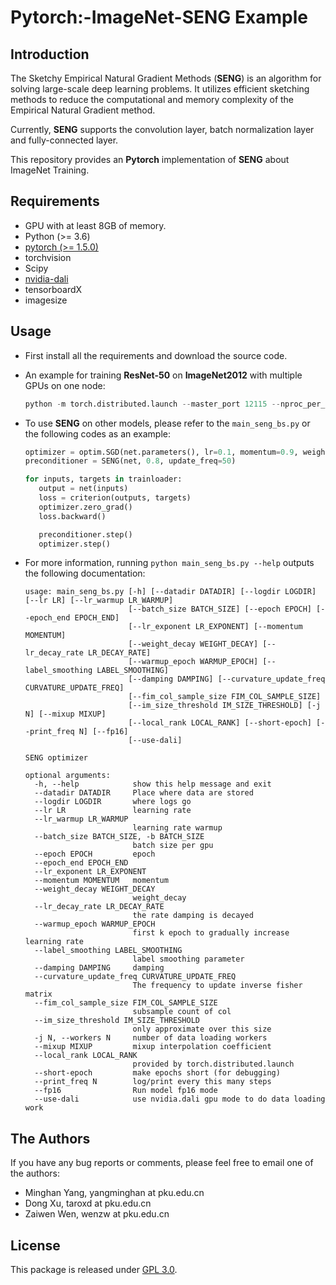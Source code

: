 # Pytorch:-ImageNet-SENG Example

## Introduction

The Sketchy Empirical Natural Gradient Methods (**SENG**) is an algorithm for solving large-scale deep learning problems. It utilizes efficient sketching methods to reduce the computational and memory complexity of the Empirical Natural Gradient method.

Currently, **SENG** supports the convolution layer, batch normalization layer and fully-connected layer. 

This repository provides an **Pytorch** implementation of **SENG** about ImageNet Training.

## Requirements
* GPU with at least 8GB of memory.
* Python (>= 3.6)
* [pytorch (>= 1.5.0)](http://pytorch.org/)
* torchvision
* Scipy
* [nvidia-dali](https://developer.nvidia.com/DALI)
* tensorboardX
* imagesize


## Usage

- First install all the requirements and download the source code. 

- An example for training **ResNet-50** on **ImageNet2012** with multiple GPUs on one node:
  ```python
  python -m torch.distributed.launch --master_port 12115 --nproc_per_node=4 main_seng_bs.py --fp16 --lr 0.145  --lr_exponent 6 --damping 0.17  --logdir /path/to/logdir --epoch_end 60  --batch_size 64  --curvature_update_freq 1000 --fim_col_sample_size 128 -j 8 --datadir /path/to/dataset/ImageNet2012/
  
  ```

- To use **SENG** on other models, please refer to the `main_seng_bs.py` or the following codes as an example:

  ```python
  optimizer = optim.SGD(net.parameters(), lr=0.1, momentum=0.9, weight_decay=4e-5)
  preconditioner = SENG(net, 0.8, update_freq=50)

  for inputs, targets in trainloader:
     output = net(inputs)
     loss = criterion(outputs, targets)
     optimizer.zero_grad()
     loss.backward()

     preconditioner.step()
     optimizer.step()
  ```

- For more information, running `python main_seng_bs.py --help` outputs the following documentation:

  ```
  usage: main_seng_bs.py [-h] [--datadir DATADIR] [--logdir LOGDIR] [--lr LR] [--lr_warmup LR_WARMUP]
                         [--batch_size BATCH_SIZE] [--epoch EPOCH] [--epoch_end EPOCH_END]
                         [--lr_exponent LR_EXPONENT] [--momentum MOMENTUM]
                         [--weight_decay WEIGHT_DECAY] [--lr_decay_rate LR_DECAY_RATE]
                         [--warmup_epoch WARMUP_EPOCH] [--label_smoothing LABEL_SMOOTHING]
                         [--damping DAMPING] [--curvature_update_freq CURVATURE_UPDATE_FREQ]
                         [--fim_col_sample_size FIM_COL_SAMPLE_SIZE]
                         [--im_size_threshold IM_SIZE_THRESHOLD] [-j N] [--mixup MIXUP]
                         [--local_rank LOCAL_RANK] [--short-epoch] [--print_freq N] [--fp16]
                         [--use-dali]
  
  SENG optimizer
  
  optional arguments:
    -h, --help            show this help message and exit
    --datadir DATADIR     Place where data are stored
    --logdir LOGDIR       where logs go
    --lr LR               learning rate
    --lr_warmup LR_WARMUP
                          learning rate warmup
    --batch_size BATCH_SIZE, -b BATCH_SIZE
                          batch size per gpu
    --epoch EPOCH         epoch
    --epoch_end EPOCH_END
    --lr_exponent LR_EXPONENT
    --momentum MOMENTUM   momentum
    --weight_decay WEIGHT_DECAY
                          weight_decay
    --lr_decay_rate LR_DECAY_RATE
                          the rate damping is decayed
    --warmup_epoch WARMUP_EPOCH
                          first k epoch to gradually increase learning rate
    --label_smoothing LABEL_SMOOTHING
                          label smoothing parameter
    --damping DAMPING     damping
    --curvature_update_freq CURVATURE_UPDATE_FREQ
                          The frequency to update inverse fisher matrix
    --fim_col_sample_size FIM_COL_SAMPLE_SIZE
                          subsample count of col
    --im_size_threshold IM_SIZE_THRESHOLD
                          only approximate over this size
    -j N, --workers N     number of data loading workers
    --mixup MIXUP         mixup interpolation coefficient
    --local_rank LOCAL_RANK
                          provided by torch.distributed.launch
    --short-epoch         make epochs short (for debugging)
    --print_freq N        log/print every this many steps
    --fp16                Run model fp16 mode
    --use-dali            use nvidia.dali gpu mode to do data loading work
  ```

## The Authors
If you have any bug reports or comments, please feel free to email one of the authors:

* Minghan Yang, yangminghan at pku.edu.cn
* Dong Xu, taroxd at pku.edu.cn
* Zaiwen Wen, wenzw at pku.edu.cn

## License

This package is released under [GPL 3.0](https://www.gnu.org/licenses/gpl-3.0.html).
